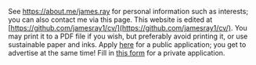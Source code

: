 See <a href="https://about.me/james.ray" target="_blank" rel="noreferrer noopener" aria-label="https://about.me/james.ray (opens in a new tab)">https://about.me/james.ray</a> for personal information such as interests; you can also contact me via this page. This website is edited at [https://github.com/jamesray1/cv/](https://github.com/jamesray1/cv/). You may print it to a PDF file if you wish, but preferably avoid printing it, or use sustainable paper and inks. Apply <a href="https://github.com/jamesray1/hire-me/">here</a> for a public application; you get to advertise at the same time! Fill in <a href="https://docs.google.com/forms/d/e/1FAIpQLSeZ4vGadZrl01nROy3VrL0C1sl9PgS_MMMlaTcDeaUR8Nm5RA/viewform?usp=pp_url" target="_blank" rel="noreferrer noopener">this form</a> for a private application.
